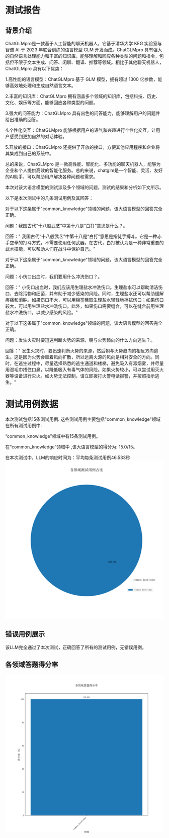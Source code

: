 # 测试报告

## 背景介绍
ChatGLMpro是一款基于人工智能的聊天机器人，它基于清华大学 KEG 实验室与智谱 AI 于 2023 年联合训练的语言模型 GLM 开发而成。ChatGLMpro 具有强大的自然语言处理能力和丰富的知识库，能够理解和回应各种类型的问题和指令，包括但不限于文本生成、问答、闲聊、翻译、推荐等领域。相比于其他聊天机器人，ChatGLMpro 具有以下优势：

1.高性能的语言模型：ChatGLMpro 基于 GLM 模型，拥有超过 1300 亿参数，能够高效地处理和生成自然语言文本。

2.丰富的知识库：ChatGLMpro 拥有涵盖多个领域的知识库，包括科技、历史、文化、娱乐等方面，能够回应各种类型的问题。

3.强大的问答能力：ChatGLMpro 具有出色的问答能力，能够理解用户的问题并给出准确的回答。

4.个性化交互：ChatGLMpro 能够根据用户的语气和兴趣进行个性化交互，让用户感受到更加自然的对话体验。

5.开放的接口：ChatGLMpro 还提供了开放的接口，方便其他应用程序和企业将其集成到自己的系统中。

总的来说，ChatGLMpro 是一款高性能、智能化、多功能的聊天机器人，能够为企业和个人提供高效的智能化服务。总的来说，chatglm是一个智能、灵活、友好的AI助手，可以帮助用户解决各种问题和需求。



本次对该大语言模型的测试涉及多个领域的问题，测试的结果和分析如下文所示。

以下是本次测试中的几条测试用例及其回答：


对于以下这条属于"common_knowledge"领域的问题，该大语言模型的回答完全正确。

问题：我国古代“十八般武艺”中第十八是“白打”意思是什么？。

回答：" 我国古代“十八般武艺”中第十八是“白打”意思是指徒手搏斗。它是一种赤手空拳的打斗方式，不需要使用任何武器。在古代，白打被认为是一种非常重要的武术技能，可以帮助人们在战斗中保护自己。"



对于以下这条属于"common_knowledge"领域的问题，该大语言模型的回答完全正确。

问题：小伤口出血时，我们要用什么冲洗伤口？。

回答：" 小伤口出血时，我们应该用生理盐水冲洗伤口。生理盐水可以帮助清洁伤口，去除污物和细菌，并有助于减少感染的风险。同时，生理盐水还可以帮助缓解疼痛和消肿。如果伤口不大，可以用棉签蘸取生理盐水轻轻地擦拭伤口；如果伤口较大，可以用生理盐水冲洗伤口。此外，如果伤口需要缝合，可以在缝合前用生理盐水冲洗伤口，以减少感染的风险。"



对于以下这条属于"common_knowledge"领域的问题，该大语言模型的回答完全正确。

问题：发生火灾时要迅速判断火势的来源，朝与火势趋向的什么方向逃生？。

回答：" 发生火灾时，要迅速判断火势的来源，然后朝与火势趋向的相反方向逃生。这是因为火势会顺着风向扩散，所以远离火源的风向是相对安全的方向。同时，在逃生过程中，尽量选择熟悉的逃生通道和楼梯，避免吸入有毒烟雾，并尽量用湿毛巾捂住口鼻，以降低吸入有毒气体的风险。如果火势较小，可以尝试用灭火器等设备进行灭火。如火势无法控制，请立即拨打火警电话报警，并按照指示逃生。"

# 测试用例数据
本次测试包括15条测试用例.
这些测试用例主要包括"common_knowledge"领域
在所有测试用例中:

 “common_knowledge”领域中有15条测试用例。

在“common_knowledge”领域中 ,该大语言模型的得分为: 15.0/15。

在本次测试中，LLM的响应时间为：平均每条测试用例46.533秒![Pie Chart](piev5.png)

## 错误用例展示

该LLM完全通过了本次测试，正确回答了所有的测试用例，无错误用例。
## 各领域答题得分率
![Bar Chart](barv5.png)
